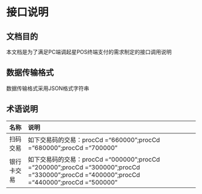 # 接口说明

## 文档目的

本文档是为了满足PC端调起星POS终端支付的需求制定的接口调用说明

## 数据传输格式

数据传输格式采用JSON格式字符串

## 术语说明

| **名称** | **说明** |
| :--- | :--- |
| 扫码交易 | 如下交易码的交易：procCd =“660000”;procCd =“680000”;procCd =“700000” |
| 银行卡交易 | 如下交易码的交易：procCd =“000000”;procCd =“200000”;procCd =“300000”;procCd =“330000”;procCd =“400000”;procCd =“440000”;procCd =“500000” |



